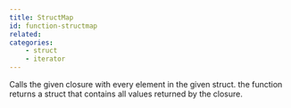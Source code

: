 ```yaml
---
title: StructMap
id: function-structmap
related:
categories:
    - struct
    - iterator
---
```


Calls the given closure with every element in the given struct.
		the function returns a struct that contains all values returned by the closure.